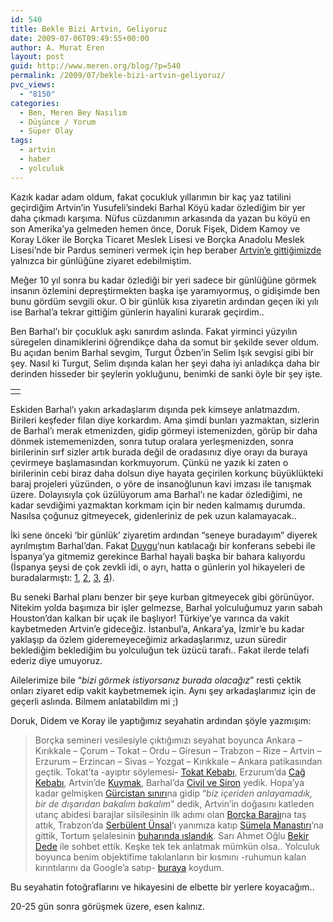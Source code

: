 ```yaml
---
id: 540
title: Bekle Bizi Artvin, Geliyoruz
date: 2009-07-06T09:49:55+00:00
author: A. Murat Eren
layout: post
guid: http://www.meren.org/blog/?p=540
permalink: /2009/07/bekle-bizi-artvin-geliyoruz/
pvc_views:
  - "8150"
categories:
  - Ben, Meren Bey Nasılım
  - Düşünce / Yorum
  - Süper Olay
tags:
  - artvin
  - haber
  - yolculuk
---
```

Kazık kadar adam oldum, fakat çocukluk yıllarımın bir kaç yaz tatilini geçirdiğim Artvin&#8217;in Yusufeli&#8217;sindeki Barhal Köyü kadar özlediğim bir yer daha çıkmadı karşıma. Nüfus cüzdanımın arkasında da yazan bu köyü en son Amerika&#8217;ya gelmeden hemen önce, Doruk Fişek, Didem Kamoy ve Koray Löker ile Borçka Ticaret Meslek Lisesi ve Borçka Anadolu Meslek Lisesi&#8217;nde bir Pardus semineri vermek için hep beraber [Artvin&#8217;e gittiğimizde](http://cekirdek.pardus.org.tr/~meren/blog/2007/05/27/274/) yalnızca bir günlüğüne ziyaret edebilmiştim.

Meğer 10 yıl sonra bu kadar özlediği bir yeri sadece bir günlüğüne görmek insanın özlemini depreştirmekten başka işe yaramıyormuş, o gidişimde ben bunu gördüm sevgili okur. O bir günlük kısa ziyaretin ardından geçen iki yılı ise Barhal&#8217;a tekrar gittiğim günlerin hayalini kurarak geçirdim..

Ben Barhal&#8217;ı bir çocukluk aşkı sanırdım aslında. Fakat yirminci yüzyılın süregelen dinamiklerini öğrendikçe daha da somut bir şekilde sever oldum. Bu açıdan benim Barhal sevgim, Turgut Özben&#8217;in Selim Işık sevgisi gibi bir şey. Nasıl ki Turgut, Selim dışında kalan her şeyi daha iyi anladıkça daha bir derinden hisseder bir şeylerin yokluğunu, benimki de sanki öyle bir şey işte.

<table border="0" width="100%">
  <tr>
    <td align="center">
      <img title="Barhal'da gün batımı" src="http://lh3.ggpht.com/_x7Afx6WcB1c/SlIB70qFDRI/AAAAAAAAF3o/iEDzV022kcQ/s800/barhal.jpg" alt="" />
    </td>
  </tr>
</table>

Eskiden Barhal&#8217;ı yakın arkadaşlarım dışında pek kimseye anlatmazdım. Birileri keşfeder filan diye korkardım. Ama şimdi bunları yazmaktan, sizlerin de Barhal&#8217;ı merak etmenizden, gidip görmeyi istemenizden, görüp bir daha dönmek istememenizden, sonra tutup oralara yerleşmenizden, sonra birilerinin sırf sizler artık burada değil de oradasınız diye orayı da buraya çevirmeye başlamasından korkmuyorum. Çünkü ne yazık ki zaten o birilerinin cebi biraz daha dolsun diye hayata geçirilen korkunç büyüklükteki baraj projeleri yüzünden, o yöre de insanoğlunun kavi imzası ile tanışmak üzere. Dolayısıyla çok üzülüyorum ama Barhal&#8217;ı ne kadar özlediğimi, ne kadar sevdiğimi yazmaktan korkmam için bir neden kalmamış durumda. Nasılsa çoğunuz gitmeyecek, gidenleriniz de pek uzun kalamayacak..

İki sene önceki &#8216;bir günlük&#8217; ziyaretim ardından &#8220;seneye buradayım&#8221; diyerek ayrılmıştım Barhal&#8217;dan. Fakat [Duygu](http://biyolokum.com)&#8216;nun katılacağı bir konferans sebebi ile İspanya&#8217;ya gitmemiz gerekince Barhal hayali başka bir bahara kalıyordu (İspanya şeysi de çok zevkli idi, o ayrı, hatta o günlerin yol hikayeleri de buradalarmıştı: [1](http://www.meren.org/blog/2008/08/avrupada-3800km-bolum-1/), [2](http://www.meren.org/blog/2008/08/avrupada-3800km-bolum-2/), [3](http://www.meren.org/blog/2008/09/avrupada-3800km-bolum-3/), [4](http://www.meren.org/blog/2008/09/avrupada-3800km-bolum-4/)).

Bu seneki Barhal planı benzer bir şeye kurban gitmeyecek gibi görünüyor. Nitekim yolda başımıza bir işler gelmezse, Barhal yolculuğumuz yarın sabah Houston&#8217;dan kalkan bir uçak ile başlıyor! Türkiye&#8217;ye varınca da vakit kaybetmeden Artvin&#8217;e gideceğiz. İstanbul&#8217;a, Ankara&#8217;ya, İzmir&#8217;e bu kadar yaklaşıp da özlem gideremeyeceğimiz arkadaşlarımız, uzun süredir beklediğim beklediğim bu yolculuğun tek üzücü tarafı.. Fakat ilerde telafi ederiz diye umuyoruz.

Ailelerimize bile &#8220;_bizi görmek istiyorsanız burada olacağız_&#8221; resti çektik onları ziyaret edip vakit kaybetmemek için. Aynı şey arkadaşlarımız için de geçerli aslında. Bilmem anlatabildim mi ;)

Doruk, Didem ve Koray ile yaptığımız seyahatin ardından şöyle yazmışım:

> Borçka semineri vesilesiyle çıktığımızı seyahat boyunca Ankara &#8211; Kırıkkale &#8211; Çorum &#8211; Tokat &#8211; Ordu &#8211; Giresun &#8211; Trabzon &#8211; Rize &#8211; Artvin &#8211; Erzurum &#8211; Erzincan &#8211; Sivas &#8211; Yozgat &#8211; Kırıkkale &#8211; Ankara patikasından geçtik. Tokat&#8217;ta -ayıptır söylemesi- [Tokat Kebabı](http://picasaweb.google.com/a.murat.eren/ArtvinGezisi/photo#5069198354018991298), Erzurum&#8217;da [Cağ Kebabı](http://picasaweb.google.com/a.murat.eren/ArtvinGezisi/photo#5069209624013177778), Artvin&#8217;de [Kuymak](http://picasaweb.google.com/a.murat.eren/ArtvinGezisi/photo#5069204225239285954), Barhal&#8217;da [Civil ve Siron](http://picasaweb.google.com/a.murat.eren/ArtvinGezisi/photo#5069215435103930162) yedik. Hopa&#8217;ya kadar gelmişken [Gürcistan sınırı](http://picasaweb.google.com/a.murat.eren/ArtvinGezisi/photo#5069202026216029986)na gidip &#8220;_biz içeriden anlayamadık, bir de dışarıdan bakalım bakalım_&#8221; dedik, Artvin&#8217;in doğasını katleden utanç abidesi barajlar silsilesinin ilk adımı olan [Borçka Barajı](http://picasaweb.google.com/a.murat.eren/ArtvinGezisi/photo#5069203576699224082)na taş attık, Trabzon&#8217;da [Serbülent Ünsal](http://nightwalkers.blogspot.com/)&#8216;ı yanımıza katıp [Sümela Manastırı](http://picasaweb.google.com/a.murat.eren/ArtvinGezisi/photo#5069199827192774114)&#8216;na gittik, Tortum şelalesinin [buharında ıslandık](http://picasaweb.google.com/a.murat.eren/ArtvinGezisi/photo#5069217883235289282). Sarı Ahmet Oğlu [Bekir Dede](http://picasaweb.google.com/a.murat.eren/ArtvinGezisi/photo#5069214219628185138) ile sohbet ettik. Keşke tek tek anlatmak mümkün olsa.. Yolculuk boyunca benim objektifime takılanların bir kısmını -ruhumun kalan kırıntılarını da Google&#8217;a satıp- [buraya](http://picasaweb.google.com/a.murat.eren/ArtvinGezisi) koydum.

Bu seyahatin fotoğraflarını ve hikayesini de elbette bir yerlere koyacağım..

20-25 gün sonra görüşmek üzere, esen kalınız.